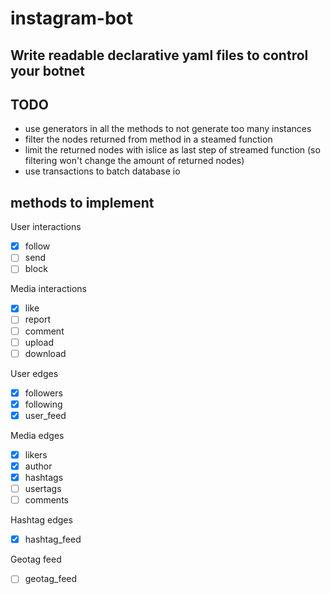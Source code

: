 # instagram-bot
Write readable declarative yaml files to control your botnet
---

## TODO

- use generators in all the methods to not generate too many instances
- filter the nodes returned from method in a steamed function
- limit the returned nodes with islice as last step of streamed function (so filtering won't change the amount of returned nodes)
- use transactions to batch database io


## methods to implement

User interactions
- [X] follow
- [ ] send
- [ ] block

Media interactions
- [X] like 
- [ ] report
- [ ] comment
- [ ] upload
- [ ] download

User edges
- [X] followers
- [X] following
- [X] user_feed

Media edges
- [X] likers
- [X] author
- [X] hashtags
- [ ] usertags
- [ ] comments

Hashtag edges
- [X] hashtag_feed

Geotag feed
- [ ] geotag_feed

